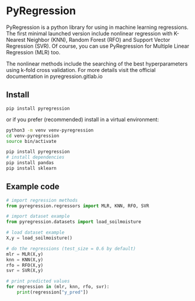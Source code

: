 # PyRegression

PyRegression is a python library for using in machine learning regressions. The first minimal launched version include nonlinear regression with K-Nearest Neighbor (KNN), Random Forest (RFO) and Support Vector Regression (SVR). Of course, you can use PyRegression for Multiple Linear Regression (MLR) too.

The nonlinear methods include the searching of the best hyperparameters using k-fold cross validation. For more details visit the official documentation in pyregression.gitlab.io

## Install

``pip install pyregression``

or if you prefer (recommended) install in a virtual environment:

```bash
python3 -m venv venv-pyregression
cd venv-pyregression
source bin/activate

pip install pyregression
# install dependencies
pip install pandas
pip install sklearn
```

## Example code

```python
# import regression methods
from pyregression.regressors import MLR, KNN, RFO, SVR

# import dataset example
from pyregression.datasets import load_soilmoisture

# load dataset example
X,y = load_soilmoisture() 

# do the regressions (test_size = 0.6 by default)
mlr = MLR(X,y)
knn = KNN(X,y)
rfo = RFO(X,y)
svr = SVR(X,y)

# print predicted values
for regression in (mlr, knn, rfo, svr):
    print(regression["y_pred"])
```